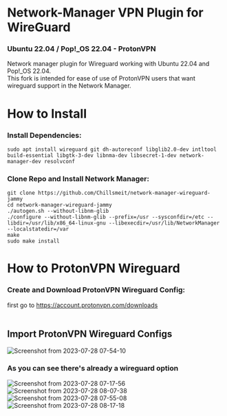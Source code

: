# Network-Manager VPN Plugin for WireGuard 
### Ubuntu 22.04 / Pop!_OS 22.04 - ProtonVPN

Network manager plugin for Wireguard working with Ubuntu 22.04 and Pop!_OS 22.04.<br>
This fork is intended for ease of use of ProtonVPN users that want wireguard support in the Network Manager.

# How to Install

### Install Dependencies:
```
sudo apt install wireguard git dh-autoreconf libglib2.0-dev intltool build-essential libgtk-3-dev libnma-dev libsecret-1-dev network-manager-dev resolvconf
```
### Clone Repo and Install Network Manager:
```
git clone https://github.com/Chillsmeit/network-manager-wireguard-jammy
cd network-manager-wireguard-jammy
./autogen.sh --without-libnm-glib
./configure --without-libnm-glib --prefix=/usr --sysconfdir=/etc --libdir=/usr/lib/x86_64-linux-gnu --libexecdir=/usr/lib/NetworkManager --localstatedir=/var
make
sudo make install
```

# How to ProtonVPN Wireguard

### Create and Download ProtonVPN Wireguard Config:
first go to https://account.protonvpn.com/downloads <br>
<br>
## Import ProtonVPN Wireguard Configs

![Screenshot from 2023-07-28 07-54-10](https://github.com/Chillsmeit/network-manager-wireguard-jammy/assets/93094077/d6f04745-0892-445d-a954-84800de7916c)
### As you can see there's already a wireguard option
![Screenshot from 2023-07-28 07-17-56](https://github.com/Chillsmeit/network-manager-wireguard-jammy/assets/93094077/225d0d49-b7d8-4bbc-9fcb-9953ce285960)
![Screenshot from 2023-07-28 08-07-38](https://github.com/Chillsmeit/network-manager-wireguard-jammy/assets/93094077/2eb48742-56b1-4e53-b107-9f11bad67bbf)
![Screenshot from 2023-07-28 07-55-08](https://github.com/Chillsmeit/network-manager-wireguard-jammy/assets/93094077/b4b46f34-e6b6-48db-96ce-84a151c85175)
![Screenshot from 2023-07-28 08-17-18](https://github.com/Chillsmeit/network-manager-wireguard-jammy/assets/93094077/893fba03-75e7-464b-b0a7-ab5340821a4c)
